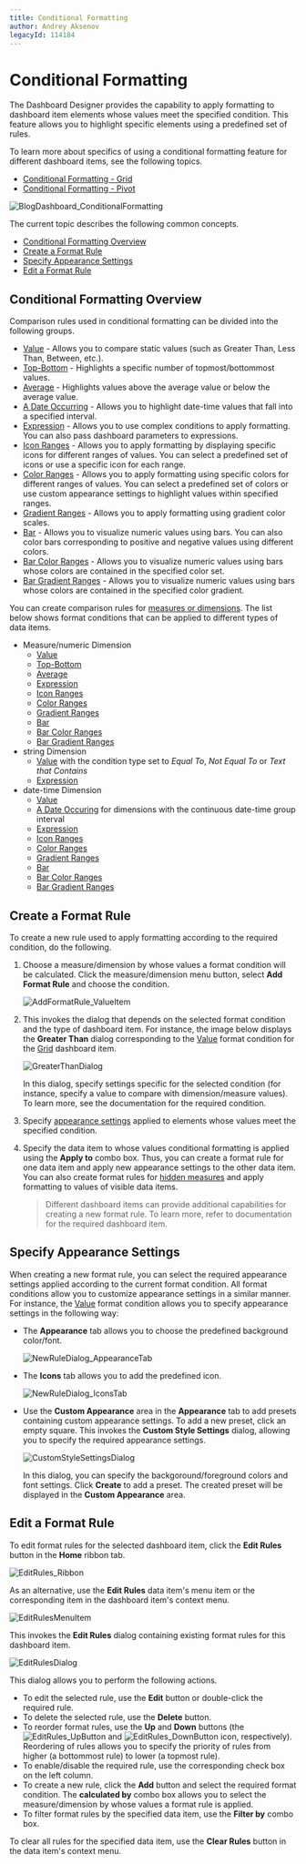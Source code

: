 ```yaml
---
title: Conditional Formatting
author: Andrey Aksenov
legacyId: 114184
---
```

# Conditional Formatting
The Dashboard Designer provides the capability to apply formatting to dashboard item elements whose values meet the specified condition. This feature allows you to highlight specific elements using a predefined set of rules.

To learn more about specifics of using a conditional formatting feature for different dashboard items, see the following topics.
* [Conditional Formatting - Grid](../designing-dashboard-items/grid/conditional-formatting.md)
* [Conditional Formatting - Pivot](../designing-dashboard-items/pivot/conditional-formatting.md)

![BlogDashboard_ConditionalFormatting](../../../images/img118090.png)

The current topic describes the following common concepts.
* [Conditional Formatting Overview](#conditional-formatting-overview)
* [Create a Format Rule](#create-a-format-rule)
* [Specify Appearance Settings](#specify-appearance-settings)
* [Edit a Format Rule](#edit-a-format-rule)

## <a name="conditional-formatting-overview"/>Conditional Formatting Overview
Comparison rules used in conditional formatting can be divided into the following groups.
* [Value](conditional-formatting/value.md) - Allows you to compare static values (such as Greater Than, Less Than, Between, etc.).
* [Top-Bottom](conditional-formatting/top-bottom.md) - Highlights a specific number of topmost/bottommost values.
* [Average](conditional-formatting/average.md) - Highlights values above the average value or below the average value.
* [A Date Occurring](conditional-formatting/a-date-occurring.md) - Allows you to highlight date-time values that fall into a specified interval.
* [Expression](conditional-formatting/expression.md) - Allows you to use complex conditions to apply formatting. You can also pass dashboard parameters to expressions.
* [Icon Ranges](conditional-formatting/icon-ranges.md) - Allows you to apply formatting by displaying specific icons for different ranges of values. You can select a predefined set of icons or use a specific icon for each range.
* [Color Ranges](conditional-formatting/color-ranges.md) - Allows you to apply formatting using specific colors for different ranges of values. You can select a predefined set of colors or use custom appearance settings to highlight values within specified ranges.
* [Gradient Ranges](conditional-formatting/gradient-ranges.md) - Allows you to apply formatting using gradient color scales.
* [Bar](conditional-formatting/bar.md) - Allows you to visualize numeric values using bars. You can also color bars corresponding to positive and negative values using different colors.
* [Bar Color Ranges](conditional-formatting/bar-color-ranges.md) - Allows you to visualize numeric values using bars whose colors are contained in the specified color set.
* [Bar Gradient Ranges](conditional-formatting/bar-gradient-ranges.md) - Allows you to visualize numeric values using bars whose colors are contained in the specified color gradient.

You can create comparison rules for [measures or dimensions](../binding-dashboard-items-to-data/binding-dashboard-items-to-data.md). The list below shows format conditions that can be applied to different types of data items.
* Measure/numeric Dimension
	* [Value](conditional-formatting/value.md)
	* [Top-Bottom](conditional-formatting/top-bottom.md)
	* [Average](conditional-formatting/average.md)
	* [Expression](conditional-formatting/expression.md)
	* [Icon Ranges](conditional-formatting/icon-ranges.md)
	* [Color Ranges](conditional-formatting/color-ranges.md)
	* [Gradient Ranges](conditional-formatting/gradient-ranges.md)
	* [Bar](conditional-formatting/bar.md)
	* [Bar Color Ranges](conditional-formatting/bar-color-ranges.md)
	* [Bar Gradient Ranges](conditional-formatting/bar-gradient-ranges.md)
* string Dimension
	* [Value](conditional-formatting/value.md) with the condition type set to _Equal To_, _Not Equal To_ or _Text that Contains_
	* [Expression](conditional-formatting/expression.md)
* date-time Dimension
	* [Value](conditional-formatting/value.md)
	* [A Date Occuring](conditional-formatting/value.md) for dimensions with the continuous date-time group interval
	* [Expression](conditional-formatting/expression.md)
	* [Icon Ranges](conditional-formatting/icon-ranges.md)
	* [Color Ranges](conditional-formatting/color-ranges.md)
	* [Gradient Ranges](conditional-formatting/gradient-ranges.md)
	* [Bar](conditional-formatting/bar.md)
	* [Bar Color Ranges](conditional-formatting/bar-color-ranges.md)
	* [Bar Gradient Ranges](conditional-formatting/bar-gradient-ranges.md)

## <a name="create-a-format-rule"/>Create a Format Rule
To create a new rule used to apply formatting according to the required condition, do the following.
1. Choose a measure/dimension by whose values a format condition will be calculated. Click the measure/dimension menu button, select **Add Format Rule** and choose the condition.
	
	![AddFormatRule_ValueItem](../../../images/img118549.png)
2. This invokes the dialog that depends on the selected format condition and the type of dashboard item. For instance, the image below displays the **Greater Than** dialog corresponding to the [Value](conditional-formatting/value.md) format condition for the [Grid](../designing-dashboard-items/grid.md) dashboard item.
	
	![GreaterThanDialog](../../../images/img118555.png)
	
	In this dialog, specify settings specific for the selected condition (for instance, specify a value to compare with dimension/measure values). To learn more, see the documentation for the required condition.
3. Specify [appearance settings](#specify-appearance-settings) applied to elements whose values meet the specified condition.
4. Specify the data item to whose values conditional formatting is applied using the **Apply to** combo box. Thus, you can create a format rule for one data item and apply new appearance settings to the other data item. You can also create format rules for [hidden measures](../binding-dashboard-items-to-data/hidden-data-items.md) and apply formatting to values of visible data items.
	
	> Different dashboard items can provide additional capabilities for creating a new format rule. To learn more, refer to documentation for the required dashboard item.

## <a name="specify-appearance-settings"/>Specify Appearance Settings
When creating a new format rule, you can select the required appearance settings applied according to the current format condition. All format conditions allow you to customize appearance settings in a similar manner. For instance, the [Value](conditional-formatting/value.md) format condition allows you to specify appearance settings in the following way:
* The **Appearance** tab allows you to choose the predefined background color/font.
	
	![NewRuleDialog_AppearanceTab](../../../images/img118585.png)
* The **Icons** tab allows you to add the predefined icon.
	
	![NewRuleDialog_IconsTab](../../../images/img118586.png)
* Use the **Custom Appearance** area in the **Appearance** tab to add presets containing custom appearance settings. To add a new preset, click an empty square. This invokes the **Custom Style Settings** dialog, allowing you to specify the required appearance settings.
	
	![CustomStyleSettingsDialog](../../../images/img118587.png)
	
	In this dialog, you can specify the backgoround/foreground colors and font settings. Click **Create** to add a preset. The created preset will be displayed in the **Custom Appearance** area.

## <a name="edit-a-format-rule"/>Edit a Format Rule
To edit format rules for the selected dashboard item, click the **Edit Rules** button in the **Home** ribbon tab.

![EditRules_Ribbon](../../../images/img118564.png)

As an alternative, use the **Edit Rules** data item's menu item or the corresponding item in the dashboard item's context menu.

![EditRulesMenuItem](../../../images/img118590.png)

This invokes the **Edit Rules** dialog containing existing format rules for this dashboard item.

![EditRulesDialog](../../../images/img118565.png)

This dialog allows you to perform the following actions.
* To edit the selected rule, use the **Edit** button or double-click the required rule.
* To delete the selected rule, use the **Delete** button.
* To reorder format rules, use the **Up** and **Down** buttons (the ![EditRules_UpButton](../../../images/img118698.png) and ![EditRules_DownButton](../../../images/img118699.png) icon, respectively). Reordering of rules allows you to specify the priority of rules from higher (a bottommost rule) to lower (a topmost rule).
* To enable/disable the required rule, use the corresponding check box on the left column.
* To create a new rule, click the **Add** button and select the required format condition. The **calculated by** combo box allows you to select the measure/dimension by whose values a format rule is applied.
* To filter format rules by the specified data item, use the **Filter by** combo box.

To clear all rules for the specified data item, use the **Clear Rules** button in the data item's context menu.